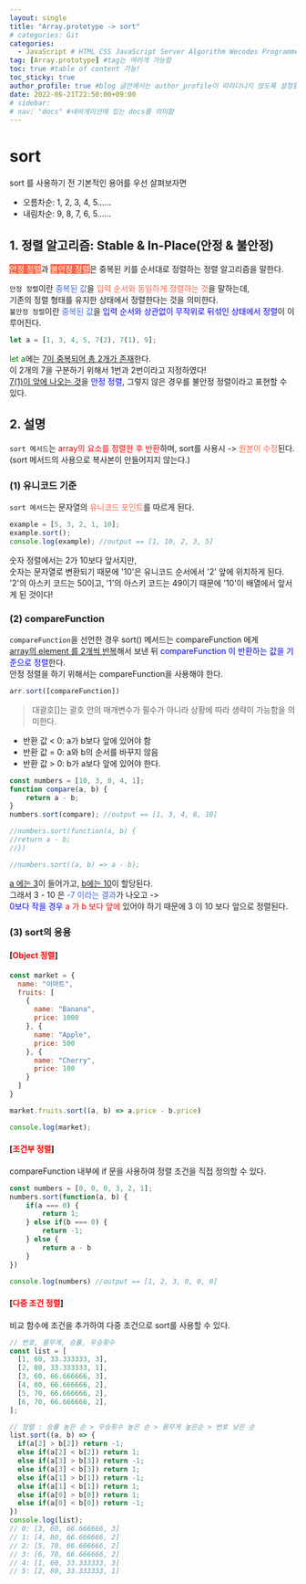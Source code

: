 ```yaml
---
layout: single
title: "Array.prototype -> sort"
# categories: Git
categories:
  - JavaScript # HTML CSS JavaScript Server Algorithm Wecodes Programmers CS Github Blog
tag: [Array.prototype] #tag는 여러개 가능함
toc: true #table of content 기능!
toc_sticky: true
author_profile: true #blog 글안에서는 author_profile이 따라다니지 않도록 설정함
date: 2022-06-21T22:50:00+09:00
# sidebar:
# nav: "docs" #네비게이션에 있는 docs를 의미함
---
```

# sort
sort 를 사용하기 전 기본적인 용어를 우선 살펴보자면  
- 오름차순: 1, 2, 3, 4, 5......
- 내림차순: 9, 8, 7, 6, 5......

## 1. 정렬 알고리즘: Stable & In-Place(안정 & 불안정)
<span style="color:ivory;background:tomato">안정 정렬</span>과 <span style="color:ivory;background:tomato">불안정 정렬</span>은 중복된 키를 순서대로 정렬하는 정렬 알고리즘을 말한다.  

`안정 정렬`이란 <span style="color:royalblue">중복된 값</span>을 <span style="color:tomato">입력 순서와 동일하게 정렬하는 것</span>을 말하는데,  
기존의 정렬 형태를 유지한 상태에서 정렬한다는 것을 의미한다.  
`불안정 정렬`이란 <span style="color:royalblue">중복된 값</span>을 <span style="color:blue">입력 순서와 상관없이 무작위로 뒤섞인 상태에서 정렬</span>이 이루어진다.  

```js
let a = [1, 3, 4, 5, 7(2), 7(1), 9];
```

<span style="color:green">let a</span>에는 <u>7이 중복되어 총 2개가 존재</u>한다.  
이 2개의 7을 구분하기 위해서 1번과 2번이라고 지정하였다!  
<u>7(1)이 앞에 나오는 것</u>을 <span style="color:blue">안정 정렬</span>, 그렇지 않은 경우를 불안정 정렬이라고 표현할 수 있다.  

## 2. 설명
`sort 메서드`는 <span style="color:red">array의 요소를 정렬한 후 반환</span>하며, sort를 사용시 -> <span style="color:tomato">원본이 수정</span>된다.  
(sort 메서드의 사용으로 복사본이 만들어지지 않는다.)  

### (1) 유니코드 기준
`sort 메서드`는 문자열의 <span style="color:tomato">유니코드 포인트</span>를 따르게 된다.  

```js
example = [5, 3, 2, 1, 10];
example.sort();
console.log(example); //output == [1, 10, 2, 3, 5]
```

숫자 정렬에서는 2가 10보다 앞서지만,  
숫자는 문자열로 변환되기 때문에 '10'은 유니코드 순서에서 '2' 앞에 위치하게 된다.  
'2'의 아스키 코드는 50이고, '1'의 아스키 코드는 49이기 때문에 '10'이 배열에서 앞서게 된 것이다!  

### (2) compareFunction
`compareFunction`을 선언한 경우 sort() 메서드는 compareFunction 에게  
<u>array의 element 를 2개씩 반복</u>해서 보낸 뒤 <span style="color:blue">compareFunction 이 반환하는 값을 기준으로 정렬</span>한다.  
안정 정렬을 하기 위해서는 compareFunction을 사용해야 한다.  

```js
arr.sort([compareFunction])
```

> 대괄호[]는 괄호 안의 매개변수가 필수가 아니라 상황에 따라 생략이 가능함을 의미한다.  

- 반환 값 < 0: a가 b보다 앞에 있어야 함
- 반환 값 = 0: a와 b의 순서를 바꾸지 않음
- 반환 값 > 0: b가 a보다 앞에 있어야 한다.  

```js
const numbers = [10, 3, 8, 4, 1];
function compare(a, b) {
	return a - b;
}
numbers.sort(compare); //output == [1, 3, 4, 8, 10]

//numbers.sort(function(a, b) {
//return a - b;
//})

//numbers.sort((a, b) => a - b);
```

<u>a 에는 3</u>이 들어가고, <u>b에는 10</u>이 할당된다.  
그래서 3 - 10 은 <span style="color:royalblue">-7 이라는 결과</span>가 나오고 ->  
<span style="color:blue">0보다 작을 경우</span> <span style="color:red">a 가 b 보다 앞에</span> 있어야 하기 때문에 3 이 10 보다 앞으로 정렬된다.  

### (3) sort의 응용
#### [<span style="color:red">Object 정렬</span>]
```js
const market = {
  name: "이마트",
  fruits: [
    {
      name: "Banana",
      price: 1000
    }, {
      name: "Apple",
      price: 500
    }, {
      name: "Cherry", 
      price: 100
    }
  ]
}

market.fruits.sort((a, b) => a.price - b.price)

console.log(market);
```

#### [<span style="color:red">조건부 정렬</span>]
compareFunction 내부에 if 문을 사용하여 정렬 조건을 직접 정의할 수 있다.  

```js
const numbers = [0, 0, 0, 3, 2, 1];
numbers.sort(function(a, b) {
	if(a === 0) {
		return 1;
	} else if(b === 0) {
		return -1;
	} else {
		return a - b
	}
})

console.log(numbers) //output == [1, 2, 3, 0, 0, 0]
```

#### [<span style="color:red">다중 조건 정렬</span>]
비교 함수에 조건을 추가하여 다중 조건으로 sort를 사용할 수 있다.  

```js
// 번호, 몸무게, 승률, 우승횟수
const list = [
  [1, 60, 33.333333, 3],
  [2, 80, 33.333333, 1],
  [3, 60, 66.666666, 3],
  [4, 80, 66.666666, 2],
  [5, 70, 66.666666, 2],
  [6, 70, 66.666666, 2],
];

// 정렬 : 승률 높은 순 > 우승횟수 높은 순 > 몸무게 높은순 > 번호 낮은 순
list.sort((a, b) => {
  if(a[2] > b[2]) return -1;
  else if(a[2] < b[2]) return 1;
  else if(a[3] > b[3]) return -1;
  else if(a[3] < b[3]) return 1;
  else if(a[1] > b[1]) return -1;
  else if(a[1] < b[1]) return 1;
  else if(a[0] > b[0]) return 1;
  else if(a[0] < b[0]) return -1;
})
console.log(list);
// 0: [3, 60, 66.666666, 3]
// 1: [4, 80, 66.666666, 2]
// 2: [5, 70, 66.666666, 2]
// 3: [6, 70, 66.666666, 2]
// 4: [1, 60, 33.333333, 3]
// 5: [2, 80, 33.333333, 1]
```

<style>
.red {
  color: red;
  font-weight: bold;
}

.tomato {
  color: tomato;
  font-weight: bold;
}

.blue {
  color: blue;
  font-weight: bold;
}

.royalblue {
  color: royalblue;
  font-weight: bold;
}

.forestgreen {
  color: foresgreen;
  font-weight: bold;
}

.darkorange {
  color: darkorange;
  font-weight: bold;
}
</style>

<!-- <span style="color:royalblue"> -->

<!-- 메소드 위에 변수 선언, 메소드 안에 메소드, 메소드 끝나고 리턴 -->

<!-- ### 2. Link 넣기

```

유형 1: (설명어를 입력) : [gunhee's coding blog](https://gunhee-jeong.github.io/)
유형 2: (URL 자동연결) : <https://gunhee-jeong.github.io/>
유형 3: (동일 파일 내 '문단으로 이동') : [1. Header로 이동](###-1-header)

```

유형 1: (설명어를 입력) : [gunhee's coding blog](https://gunhee-jeong.github.io/)
유형 2: (URL 자동연결) : <https://gunhee-jeong.github.io/>
유형 3: (동일 파일 내 '문단으로 이동') : [1. Header로 이동](#1-header)
유형 3의 방법

1. 특수문자를 제거
2. 스페이스는 -로 바꾸고
3. 대문자는 소문자로!
   그래서 ### 1. Header -> #1-header

## Link: [google][https://www.google.com/]

### 3. 수평선

```

---

```

---

### 4. 라인 바꾸기

```

스페이스바를 2번 눌러주면 다음칸으로
이동할 수 있어요!

```

---

스페이스바를 2번 눌러주면
다음칸으로 이동할 수 있어요!

### 5. list 만들기

```

1. 1번
2. 2번
3. 3번

- 순서없는 list
  - 순서없는 list
    - 순서없는 list

```

1. 1번
2. 2번
3. 3번

- 순서없는 list
  - 순서없는 list
    - 순서없는 list

---

### 6. font 관련

```

**진하게** -> 볼드
_기울여서_ -> 이탤릭체
~~취소선~~ -> 취소선

<ul>밑줄넣기</ul> -> 밑줄
<span style="color:red">빨간 글씨</span> -> 글자색
이것이 `인라인` 입니다 -> 인라인 코드
```

**진하게** -> 볼드
_기울여서_ -> 이탤릭체
~~취소선~~ -> 취소선
<u>밑줄넣기</u> -> 밑줄
<span style="color:red">빨간 글씨</span>
이것이 `인라인` 입니다 -> 인라인 코드

---

### 7. 인용구문

```
> coding
>
> > JavaScript
> >
> > > 내가 프짱!
```

> coding
>
> > JavaScript
> >
> > > 내가 프짱!

---

### 8. 이미지 삽입

```
유형1: ('사이즈를 조절' -> HTML 태그 사용) : <img src="https://gunhee-jeong.github.io/assets/images/blogLogo.png" width="300" height="200">
유형2: (이미지 삽입 후 -> 링크 걸기)
[![이미지](https://gunhee-jeong.github.io/assets/images/blogLogo/blogLogo.png)](https://gunhee-jeong.github.io/)
```

유형1: ('사이즈를 조절' -> HTML 태그 사용) : <img src="https://gunhee-jeong.github.io/assets/images/blogLogo.png" width="300" height="200">
유형2: (이미지 삽입 후 -> 링크 걸기)
[![이미지](https://gunhee-jeong.github.io/assets/images/blogLogo.png)](https://gunhee-jeong.github.io/)

### 9. 표 만들기

```
||국어|영어|
| :--- | ---: | :--: |
|건희 | 100점 | 100점
|철수 | 100점 | 100점
```

|      |  국어 | 영어  |
| :--- | ----: | :---: |
| 건희 | 100점 | 100점 |
| 철수 | 100점 | 100점 |

> - header를 넣고 싶은 경우 ---을 사용하고 :을 이용하여 정렬에 사용함!

### 10. 토글 만들기

```
<details>
<summary>여기를 누르세요</summary>
<div markdown="1">
숨겨진 내용
</div>
</details>
```

<details>
<summary>여기를 누르세요</summary>
<div markdown="1">
숨겨진 내용
</div>
</details> -->
